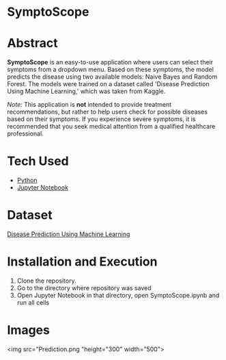# SymptoScope


# Abstract

<p>
  <b>SymptoScope</b> is an easy-to-use application where users can select their symptoms from a dropdown menu. Based on these symptoms, the model predicts the disease using two available models: Naive Bayes and Random Forest. The models were trained on a dataset called 'Disease Prediction Using Machine Learning,' which was taken from Kaggle.

  <i>Note:</i> This application is <b>not</b> intended to provide treatment recommendations, but rather to help users check for possible diseases based on their symptoms. If you experience severe symptoms, it is recommended that you seek medical attention from a qualified healthcare professional.

</p>

# Tech Used 
<ul>
    <li><a href="https://www.python.org/">Python</a></li>
    <li><a href="https://jupyter.org/">Jupyter Notebook</a></li>  
</ul>

# Dataset
<p> <a href="https://www.kaggle.com/datasets/kaushil268/disease-prediction-using-machine-learning">Disease Prediction Using Machine Learning </a> </p>

# Installation and Execution
<ol>
    <li>Clone the repository. </li>
    <li>Go to the directory where repository was saved</a> </li>
    <li> Open Jupyter Notebook in that directory, open SymptoScope.ipynb and run all cells </li>
</ol>

# Images
<img src="Prediction.png "height="300" width="500">
